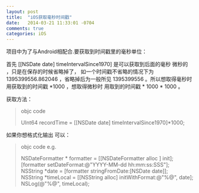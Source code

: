 ```yaml
---
layout: post
title:  "iOS获取毫秒时间戳"
date:   2014-03-21 11:33:01 -0704
comments: true
categories: iOS
---
```




项目中为了与Android相配合.要获取到时间戳里的毫秒单位：


首先  [[NSDate date] timeIntervalSince1970] 是可以获取到后面的毫秒 微秒的 ，只是在保存的时候省略掉了， 如一个时间戳不省略的情况下为 1395399556.862046 ，省略掉后为一般所见 1395399556 。所以想取得毫秒时用获取到的时间戳 *1000 ，想取得微秒时 用取到的时间戳 * 1000 * 1000 。

获取方法：
>objc code
>
>UInt64 recordTime = [[NSDate date] timeIntervalSince1970]*1000;  
> 
>  

如果你想格式化输出 可以： 
>objc code
>e.g.
>  
> NSDateFormatter * formatter = [[NSDateFormatter alloc ] init];    
>[formatter setDateFormat:@"YYYY-MM-dd hh:mm:ss:SSS"];      
>NSString *date =  [formatter stringFromDate:[NSDate date]];    
>NSString *timeLocal = [[NSString alloc] initWithFormat:@"%@", date];   
>NSLog(@"%@", timeLocal); 
>
>